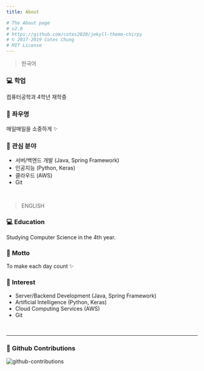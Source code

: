 ```yaml
---
title: About

# The About page
# v2.0
# https://github.com/cotes2020/jekyll-theme-chirpy
# © 2017-2019 Cotes Chung
# MIT License
---
```


<!-- > **Note**: Add Markdown syntax content to file `tabs/about.md` and it will show up on this page. -->

> 한국어

### 💻 **학업**
컴퓨터공학과 4학년 재학중

### 💪 **좌우명**
매일매일을 소중하게 ✨

### 🎈 **관심 분야**
- 서버/백엔드 개발 (Java, Spring Framework)
- 인공지능 (Python, Keras)
- 클라우드 (AWS)
- Git

<br/>

> ENGLISH

### 💻 **Education**
Studying Computer Science in the 4th year.

### 💪 **Motto**
To make each day count ✨

### 🎈 **Interest**
- Server/Backend Development (Java, Spring Framework)
- Artificial Intelligence (Python, Keras)
- Cloud Computing Services (AWS)
- Git

<br/>
<hr/>

### 🌻 **Github Contributions**
![github-contributions](https://ghchart.rshah.org/da-nyee)
